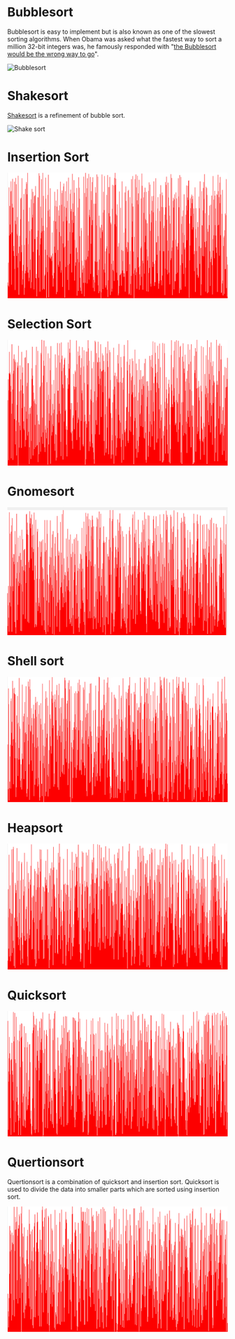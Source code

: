Bubblesort
==========

Bubblesort is easy to implement but is also known as one of the slowest sorting algorithms. When Obama was asked what the fastest way to sort a million 32-bit integers was, he famously responded with "[the Bubblesort would be the wrong way to go](https://www.youtube.com/watch?v=k4RRi_ntQc8)".

![Bubblesort](gifs/bubblesort.gif)

Shakesort
=========

[Shakesort](https://en.wikipedia.org/wiki/Cocktail_shaker_sort) is a refinement of bubble sort.

![Shake sort](gifs/shakesort.gif)

Insertion Sort
==============

![Insertion sort](gifs/insertion_sort.gif)

Selection Sort
==============

![Selection sort](gifs/selection_sort.gif)

Gnomesort
=========

![Gnomesort](gifs/gnomesort.gif)

Shell sort
==========

![Shell sort](gifs/shell_sort.gif)

Heapsort
========

![Heapsort](gifs/heapsort.gif)

Quicksort
=========

![Quicksort](gifs/quicksort.gif)

Quertionsort
============

Quertionsort is a combination of quicksort and insertion sort. Quicksort is used to divide the data into smaller parts which are sorted using insertion sort.

![Quertionsort](gifs/quertionsort.gif)
